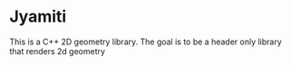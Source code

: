 Jyamiti
=======

This is a C++ 2D geometry library. The goal is to be a header only library that renders 2d geometry